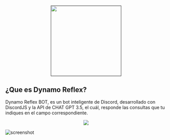 <h1 align="center">
  <br>
  <a href=""><img src="https://media.discordapp.net/attachments/1197653255526826034/1197755209724727316/logo-dinamowhite.jpg?ex=65bc6b77&is=65a9f677&hm=4d5ed53d64037956f424888a27f783b1d7e89c39745834aa6a4fbf2ec775d557&=&format=webp"width="220"></a>
</h1>

## ¿Que es Dynamo Reflex?
<p>Dynamo Reflex BOT, es un bot inteligente de Discord, desarrollado con DiscordJS y la API de CHAT GPT 3.5, el cuál, responde las consultas que tu indiques en el campo correspondiente.</p>

<p align="center">
  <a href="https://www.paypal.me/AmitMerchant">
    <img src="https://img.shields.io/badge/ReactJS-30adf0">
  </a>
</p>

![screenshot](https://res.cloudinary.com/dn7fidyht/image/upload/v1705599828/ohsorp90ppcvquxwvkv4.png)
